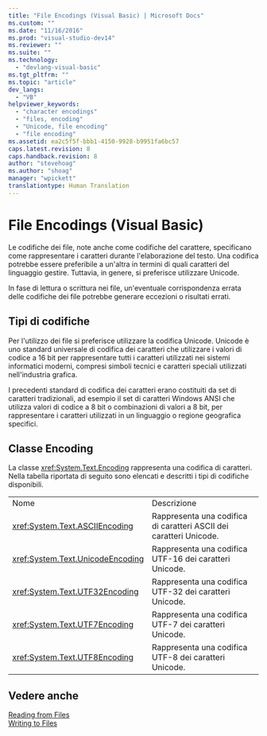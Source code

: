 ```yaml
---
title: "File Encodings (Visual Basic) | Microsoft Docs"
ms.custom: ""
ms.date: "11/16/2016"
ms.prod: "visual-studio-dev14"
ms.reviewer: ""
ms.suite: ""
ms.technology: 
  - "devlang-visual-basic"
ms.tgt_pltfrm: ""
ms.topic: "article"
dev_langs: 
  - "VB"
helpviewer_keywords: 
  - "character encodings"
  - "files, encoding"
  - "Unicode, file encoding"
  - "file encoding"
ms.assetid: ea2c5f5f-bbb1-4150-9928-b9951fa6bc57
caps.latest.revision: 8
caps.handback.revision: 8
author: "stevehoag"
ms.author: "shoag"
manager: "wpickett"
translationtype: Human Translation
---
```

# File Encodings (Visual Basic)
Le codifiche dei file, note anche come codifiche del carattere, specificano come rappresentare i caratteri durante l'elaborazione del testo.  Una codifica potrebbe essere preferibile a un'altra in termini di quali caratteri del linguaggio gestire. Tuttavia, in genere, si preferisce utilizzare Unicode.  
  
 In fase di lettura o scrittura nei file, un'eventuale corrispondenza errata delle codifiche dei file potrebbe generare eccezioni o risultati errati.  
  
## Tipi di codifiche  
 Per l'utilizzo dei file si preferisce utilizzare la codifica Unicode.  Unicode è uno standard universale di codifica dei caratteri che utilizzare i valori di codice a 16 bit per rappresentare tutti i caratteri utilizzati nei sistemi informatici moderni, compresi simboli tecnici e caratteri speciali utilizzati nell'industria grafica.  
  
 I precedenti standard di codifica dei caratteri erano costituiti da set di caratteri tradizionali, ad esempio il set di caratteri Windows ANSI che utilizza valori di codice a 8 bit o combinazioni di valori a 8 bit, per rappresentare i caratteri utilizzati in un linguaggio o regione geografica specifici.  
  
## Classe Encoding  
 La classe <xref:System.Text.Encoding> rappresenta una codifica di caratteri.  Nella tabella riportata di seguito sono elencati e descritti i tipi di codifiche disponibili.  
  
|||  
|-|-|  
|Nome|Descrizione|  
|<xref:System.Text.ASCIIEncoding>|Rappresenta una codifica di caratteri ASCII dei caratteri Unicode.|  
|<xref:System.Text.UnicodeEncoding>|Rappresenta una codifica UTF\-16 dei caratteri Unicode.|  
|<xref:System.Text.UTF32Encoding>|Rappresenta una codifica UTF\-32 dei caratteri Unicode.|  
|<xref:System.Text.UTF7Encoding>|Rappresenta una codifica UTF\-7 dei caratteri Unicode.|  
|<xref:System.Text.UTF8Encoding>|Rappresenta una codifica UTF\-8 dei caratteri Unicode.|  
  
## Vedere anche  
 [Reading from Files](../../../../visual-basic/developing-apps/programming/drives-directories-files/reading-from-files.md)   
 [Writing to Files](../../../../visual-basic/developing-apps/programming/drives-directories-files/writing-to-files.md)